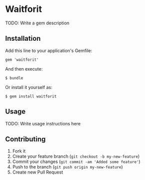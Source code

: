 # Waitforit

TODO: Write a gem description

## Installation

Add this line to your application's Gemfile:

    gem 'waitforit'

And then execute:

    $ bundle

Or install it yourself as:

    $ gem install waitforit

## Usage

TODO: Write usage instructions here

## Contributing

1. Fork it
2. Create your feature branch (`git checkout -b my-new-feature`)
3. Commit your changes (`git commit -am 'Added some feature'`)
4. Push to the branch (`git push origin my-new-feature`)
5. Create new Pull Request
